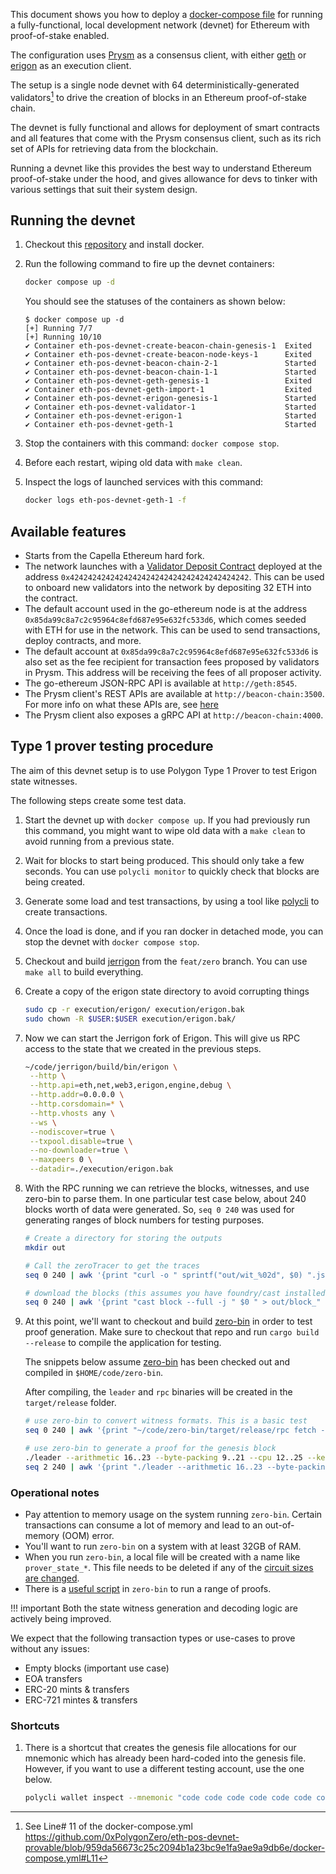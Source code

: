 <!--
---
comments: true
---
-->

This document shows you how to deploy a [docker-compose file](https://github.com/0xPolygonZero/eth-pos-devnet-provable/blob/959da56673c25c2094b1a23bc9e1fa9ae9a9db6e/docker-compose.yml) for running a fully-functional, local development network (devnet) for Ethereum with proof-of-stake enabled.

The configuration uses [Prysm](https://github.com/prysmaticlabs/prysm) as a consensus client, with either [geth](https://github.com/ethereum/go-ethereum) or [erigon](https://github.com/ledgerwatch/erigon) as an execution client.

<!-- **It starts from proof-of-stake** and does not go through the Ethereum merge. -->

The setup is a single node devnet with 64 deterministically-generated validators[^1] to drive the creation of blocks in an Ethereum proof-of-stake chain.

The devnet is fully functional and allows for deployment of smart contracts and all features that come with the Prysm consensus client, such as its rich set of APIs for retrieving data from the blockchain.

Running a devnet like this provides the best way to understand Ethereum proof-of-stake under the hood, and gives allowance for devs to tinker with various settings that suit their system design.

## Running the devnet

1. Checkout this [repository](https://github.com/0xPolygonZero/eth-pos-devnet-provable/tree/344fff4ee1032a0b095ab0c8d757e0ede72da156) and install docker. 

2. Run the following command to fire up the devnet containers:

    ``` bash
    docker compose up -d
    ```

    You should see the statuses of the containers as shown below:

    ``` example
    $ docker compose up -d
    [+] Running 7/7
    [+] Running 10/10
    ✔ Container eth-pos-devnet-create-beacon-chain-genesis-1  Exited
    ✔ Container eth-pos-devnet-create-beacon-node-keys-1      Exited
    ✔ Container eth-pos-devnet-beacon-chain-2-1               Started
    ✔ Container eth-pos-devnet-beacon-chain-1-1               Started
    ✔ Container eth-pos-devnet-geth-genesis-1                 Exited
    ✔ Container eth-pos-devnet-geth-import-1                  Exited
    ✔ Container eth-pos-devnet-erigon-genesis-1               Started
    ✔ Container eth-pos-devnet-validator-1                    Started
    ✔ Container eth-pos-devnet-erigon-1                       Started
    ✔ Container eth-pos-devnet-geth-1                         Started
    ```

3. Stop the containers with this command: `docker compose stop`.

4. Before each restart, wiping old data with `make clean`.

5. Inspect the logs of launched services with this command:

    ``` bash
    docker logs eth-pos-devnet-geth-1 -f
    ```

## Available features

-   Starts from the Capella Ethereum hard fork.
-   The network launches with a [Validator Deposit Contract](https://github.com/ethereum/consensus-specs/blob/dev/solidity_deposit_contract/deposit_contract.sol) deployed at the address `0x4242424242424242424242424242424242424242`. This can be used to onboard new validators into the network by depositing 32 ETH into the contract.
-   The default account used in the go-ethereum node is at the address `0x85da99c8a7c2c95964c8efd687e95e632fc533d6`, which comes seeded with ETH for use in the network. This can be used to send transactions, deploy contracts, and more.
-   The default account at `0x85da99c8a7c2c95964c8efd687e95e632fc533d6` is also set as the fee recipient for transaction fees proposed by validators in Prysm. This address will be receiving the fees of all proposer activity.
-   The go-ethereum JSON-RPC API is available at `http://geth:8545`.
-   The Prysm client's REST APIs are available at `http://beacon-chain:3500`. For more info on what these APIs are, see [here](https://ethereum.github.io/beacon-APIs/)
-   The Prysm client also exposes a gRPC API at `http://beacon-chain:4000`.

## Type 1 prover testing procedure

The aim of this devnet setup is to use Polygon Type 1 Prover to test Erigon state witnesses.

The following steps create some test data.

1. Start the devnet up with `docker compose up`. If you had previously run this command, you might want to wipe old data with a `make clean` to avoid running from a previous state.
2. Wait for blocks to start being produced. This should only take a few seconds. You can use `polycli monitor` to quickly check that blocks are being created.
3. Generate some load and test transactions, by using a tool like [polycli](https://github.com/0xPolygon/polygon-cli/blob/main/doc/polycli_loadtest.md) to create transactions.
4. Once the load is done, and if you ran docker in detached mode, you can stop the devnet with `docker compose stop`.
5. Checkout and build [jerrigon](https://github.com/0xPolygonZero/erigon/tree/feat/zero) from the `feat/zero` branch. You can use `make all` to build everything.
6. Create a copy of the erigon state directory to avoid corrupting things

    ```bash
    sudo cp -r execution/erigon/ execution/erigon.bak
    sudo chown -R $USER:$USER execution/erigon.bak/
    ```

7. Now we can start the Jerrigon fork of Erigon. This will give us RPC access to the state that we created in the previous steps.

    ```bash
    ~/code/jerrigon/build/bin/erigon \
     --http \
     --http.api=eth,net,web3,erigon,engine,debug \
     --http.addr=0.0.0.0 \
     --http.corsdomain=* \
     --http.vhosts any \
     --ws \
     --nodiscover=true \
     --txpool.disable=true \
     --no-downloader=true \
     --maxpeers 0 \
     --datadir=./execution/erigon.bak
    ```

8. With the RPC running we can retrieve the blocks, witnesses, and use zero-bin to parse them. 
    In one particular test case below, about 240 blocks worth of data were generated.
    So, `seq 0 240` was used for generating ranges of block numbers for testing purposes.

    ``` bash
    # Create a directory for storing the outputs
    mkdir out

    # Call the zeroTracer to get the traces
    seq 0 240 | awk '{print "curl -o " sprintf("out/wit_%02d", $0) ".json -H '"'"'Content-Type: application/json'"'"' -d '"'"'{\"method\":\"debug_traceBlockByNumber\",\"params\":[\"" sprintf("0x%X", $0) "\", {\"tracer\": \"zeroTracer\"}],\"id\":1,\"jsonrpc\":\"2.0\"}'"'"' http://127.0.0.1:8545"}' | bash

    # download the blocks (this assumes you have foundry/cast installed)
    seq 0 240 | awk '{print "cast block --full -j " $0 " > out/block_" sprintf("%02d", $0) ".json"}' | bash
    ```

9. At this point, we'll want to checkout and build [zero-bin](https://github.com/0xPolygonZero/zero-bin) in order to test proof generation.
    Make sure to checkout that repo and run `cargo build --release` to compile the application for testing.

    The snippets below assume [zero-bin](https://github.com/0xPolygonZero/zero-bin) has been checked out and compiled in `$HOME/code/zero-bin`.

    After compiling, the `leader` and `rpc` binaries will be created in the `target/release` folder.

    ``` bash
    # use zero-bin to convert witness formats. This is a basic test
    seq 0 240 | awk '{print "~/code/zero-bin/target/release/rpc fetch --rpc-url http://127.0.0.1:8545 --block-number " $0 " > " sprintf("out/zero_%02d", $0) ".json" }' | bash

    # use zero-bin to generate a proof for the genesis block
    ./leader --arithmetic 16..23 --byte-packing 9..21 --cpu 12..25 --keccak 14..20 --keccak-sponge 9..15 --logic 12..18 --memory 17..28 --runtime in-memory -n 1 jerigon --rpc-url http://127.0.0.1:8545 --block-number 1 --proof-output-path 1.json 
    seq 2 240 | awk '{print "./leader --arithmetic 16..23 --byte-packing 9..21 --cpu 12..25 --keccak 14..20 --keccak-sponge 9..15 --logic 12..18 --memory 17..28  --runtime in-memory -n 4 jerigon --rpc-url http://127.0.0.1:8545 --block-number " $1 " --proof-output-path " $1 ".json --previous-proof " ($1 - 1) ".json"}'
    ```

### Operational notes

- Pay attention to memory usage on the system running `zero-bin`. Certain transactions can consume a lot of memory and lead to an out-of-memory (OOM) error.
- You'll want to run `zero-bin` on a system with at least 32GB of RAM.
- When you run `zero-bin`, a local file will be created with a name like `prover_state_*`. This file needs to be deleted if any of the [circuit sizes are changed](https://github.com/0xPolygonZero/zero-bin#leader-usage).
- There is a [useful script](https://github.com/0xPolygonZero/zero-bin/blob/assorted_fixes/tools/prove_blocks.sh) in `zero-bin` to run a range of proofs.

!!! important
    Both the state witness generation and decoding logic are actively being improved. 

We expect that the following transaction types or use-cases to prove without any issues:

- Empty blocks (important use case)
- EOA transfers
- ERC-20 mints & transfers
- ERC-721 mintes & transfers

### Shortcuts

1. There is a shortcut that creates the genesis file allocations for our mnemonic which has already been hard-coded into the genesis file. However, if you want to use a different testing account, use the one below.

    ``` bash
    polycli wallet inspect --mnemonic "code code code code code code code code code code code quality" | jq '.Addresses[] | {"key": .ETHAddress, "value": { "balance": "0x21e19e0c9bab2400000"}}' | jq -s 'from_entries'
    ```

[^1]: See Line# 11 of the docker-compose.yml https://github.com/0xPolygonZero/eth-pos-devnet-provable/blob/959da56673c25c2094b1a23bc9e1fa9ae9a9db6e/docker-compose.yml#L11 
